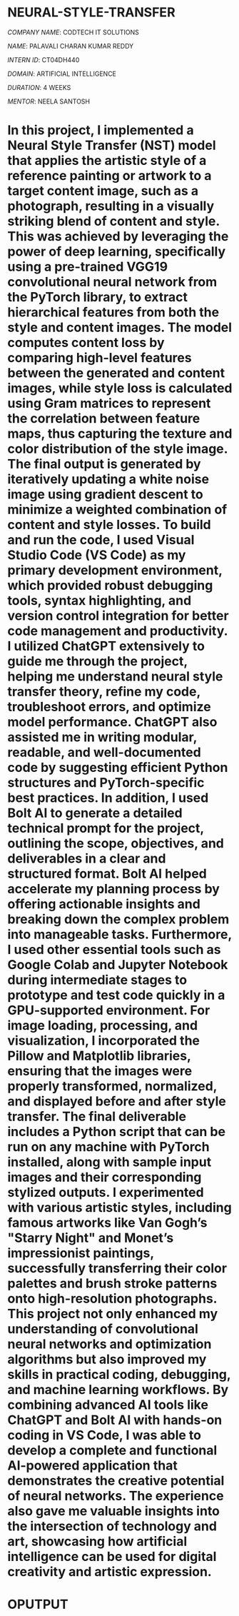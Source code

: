 # NEURAL-STYLE-TRANSFER

*COMPANY NAME*: CODTECH IT SOLUTIONS

*NAME*: PALAVALI CHARAN KUMAR REDDY

*INTERN ID*: CT04DH440

*DOMAIN*: ARTIFICIAL INTELLIGENCE

*DURATION*: 4 WEEKS

*MENTOR*: NEELA SANTOSH

# In this project, I implemented a Neural Style Transfer (NST) model that applies the artistic style of a reference painting or artwork to a target content image, such as a photograph, resulting in a visually striking blend of content and style. This was achieved by leveraging the power of deep learning, specifically using a pre-trained VGG19 convolutional neural network from the PyTorch library, to extract hierarchical features from both the style and content images. The model computes content loss by comparing high-level features between the generated and content images, while style loss is calculated using Gram matrices to represent the correlation between feature maps, thus capturing the texture and color distribution of the style image. The final output is generated by iteratively updating a white noise image using gradient descent to minimize a weighted combination of content and style losses. To build and run the code, I used **Visual Studio Code (VS Code)** as my primary development environment, which provided robust debugging tools, syntax highlighting, and version control integration for better code management and productivity. I utilized **ChatGPT** extensively to guide me through the project, helping me understand neural style transfer theory, refine my code, troubleshoot errors, and optimize model performance. ChatGPT also assisted me in writing modular, readable, and well-documented code by suggesting efficient Python structures and PyTorch-specific best practices. In addition, I used **Bolt AI** to generate a detailed technical prompt for the project, outlining the scope, objectives, and deliverables in a clear and structured format. Bolt AI helped accelerate my planning process by offering actionable insights and breaking down the complex problem into manageable tasks. Furthermore, I used other essential tools such as Google Colab and Jupyter Notebook during intermediate stages to prototype and test code quickly in a GPU-supported environment. For image loading, processing, and visualization, I incorporated the Pillow and Matplotlib libraries, ensuring that the images were properly transformed, normalized, and displayed before and after style transfer. The final deliverable includes a Python script that can be run on any machine with PyTorch installed, along with sample input images and their corresponding stylized outputs. I experimented with various artistic styles, including famous artworks like Van Gogh’s "Starry Night" and Monet’s impressionist paintings, successfully transferring their color palettes and brush stroke patterns onto high-resolution photographs. This project not only enhanced my understanding of convolutional neural networks and optimization algorithms but also improved my skills in practical coding, debugging, and machine learning workflows. By combining advanced AI tools like ChatGPT and Bolt AI with hands-on coding in VS Code, I was able to develop a complete and functional AI-powered application that demonstrates the creative potential of neural networks. The experience also gave me valuable insights into the intersection of technology and art, showcasing how artificial intelligence can be used for digital creativity and artistic expression.

# OPUTPUT



